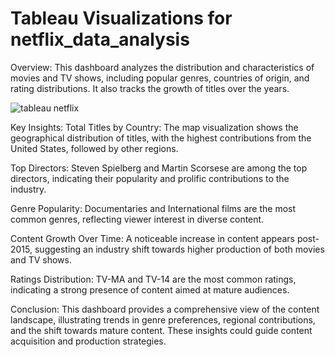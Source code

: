 # Tableau Visualizations for netflix_data_analysis
Overview: This dashboard analyzes the distribution and characteristics of movies and TV shows, including popular genres, countries of origin, and rating distributions. It also tracks the growth of titles over the years.

![tableau netflix](https://github.com/user-attachments/assets/2ba56017-1548-4020-be43-52e70feff4d4)

Key Insights:
Total Titles by Country: The map visualization shows the geographical distribution of titles, with the highest contributions from the United States, followed by other regions.

Top Directors: Steven Spielberg and Martin Scorsese are among the top directors, indicating their popularity and prolific contributions to the industry.

Genre Popularity: Documentaries and International films are the most common genres, reflecting viewer interest in diverse content.

Content Growth Over Time: A noticeable increase in content appears post-2015, suggesting an industry shift towards higher production of both movies and TV shows.

Ratings Distribution: TV-MA and TV-14 are the most common ratings, indicating a strong presence of content aimed at mature audiences.

Conclusion: This dashboard provides a comprehensive view of the content landscape, illustrating trends in genre preferences, regional contributions, and the shift towards mature content. These insights could guide content acquisition and production strategies.
